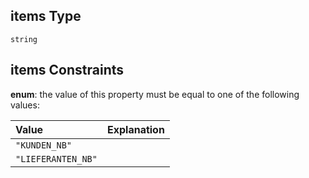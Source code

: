 ## items Type

`string`

## items Constraints

**enum**: the value of this property must be equal to one of the following values:

| Value              | Explanation |
| :----------------- | :---------- |
| `"KUNDEN_NB"`      |             |
| `"LIEFERANTEN_NB"` |             |
